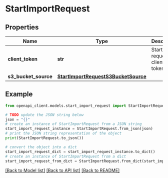 # StartImportRequest


## Properties

Name | Type | Description | Notes
------------ | ------------- | ------------- | -------------
**client_token** | **str** | Start import request client token. | [optional] 
**s3_bucket_source** | [**StartImportRequestS3BucketSource**](StartImportRequestS3BucketSource.md) |  | 

## Example

```python
from openapi_client.models.start_import_request import StartImportRequest

# TODO update the JSON string below
json = "{}"
# create an instance of StartImportRequest from a JSON string
start_import_request_instance = StartImportRequest.from_json(json)
# print the JSON string representation of the object
print(StartImportRequest.to_json())

# convert the object into a dict
start_import_request_dict = start_import_request_instance.to_dict()
# create an instance of StartImportRequest from a dict
start_import_request_from_dict = StartImportRequest.from_dict(start_import_request_dict)
```
[[Back to Model list]](../README.md#documentation-for-models) [[Back to API list]](../README.md#documentation-for-api-endpoints) [[Back to README]](../README.md)


